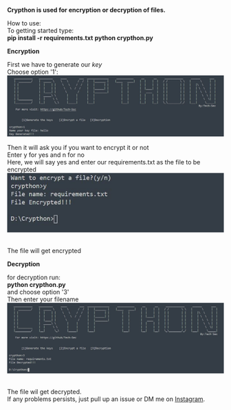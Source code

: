 **Crypthon is used for encryption or decryption of files.**

How to use: \
 To getting started type: \
 **pip install -r requirements.txt**
 **python crypthon.py**

**Encryption**

First we have to generate our *key* \
 Choose option '1': \
 ![](img_1.JPG)

Then it will ask you if you want to encrypt it or not \
 Enter y for yes and n for no \
 Here, we will say yes and enter our requirements.txt as the file to be
encrypted \
 ![](img_2.JPG)

\
 The file will get encrypted

**Decryption**

for decryption run: \
**python crypthon.py** \
 and choose option '3' \
 Then enter your filename \
 ![](img_3.JPG)

\
 The file wil get decrypted. \
 If any problems persists, just pull up an issue or DM me on [Instagram](https://www.instagram.com/_imad._.1/). 

